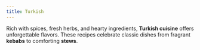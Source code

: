 ```yaml
---
title: Turkish
---
```


Rich with spices, fresh herbs, and hearty ingredients, **Turkish cuisine** offers unforgettable flavors. These recipes celebrate classic dishes from fragrant **kebabs** to comforting **stews**.
